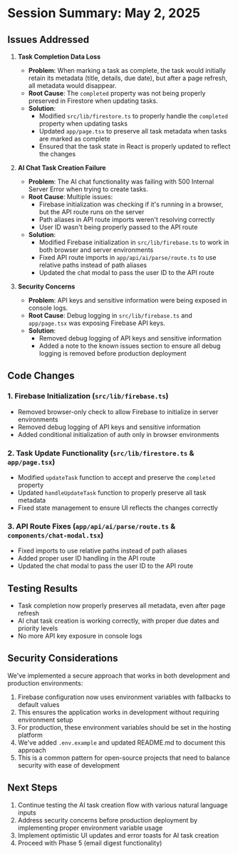 # Session Summary: May 2, 2025

## Issues Addressed

1. **Task Completion Data Loss**
   - **Problem**: When marking a task as complete, the task would initially retain its metadata (title, details, due date), but after a page refresh, all metadata would disappear.
   - **Root Cause**: The `completed` property was not being properly preserved in Firestore when updating tasks.
   - **Solution**:
     - Modified `src/lib/firestore.ts` to properly handle the `completed` property when updating tasks
     - Updated `app/page.tsx` to preserve all task metadata when tasks are marked as complete
     - Ensured that the task state in React is properly updated to reflect the changes

2. **AI Chat Task Creation Failure**
   - **Problem**: The AI chat functionality was failing with 500 Internal Server Error when trying to create tasks.
   - **Root Cause**: Multiple issues:
     - Firebase initialization was checking if it's running in a browser, but the API route runs on the server
     - Path aliases in API route imports weren't resolving correctly
     - User ID wasn't being properly passed to the API route
   - **Solution**:
     - Modified Firebase initialization in `src/lib/firebase.ts` to work in both browser and server environments
     - Fixed API route imports in `app/api/ai/parse/route.ts` to use relative paths instead of path aliases
     - Updated the chat modal to pass the user ID to the API route

3. **Security Concerns**
   - **Problem**: API keys and sensitive information were being exposed in console logs.
   - **Root Cause**: Debug logging in `src/lib/firebase.ts` and `app/page.tsx` was exposing Firebase API keys.
   - **Solution**:
     - Removed debug logging of API keys and sensitive information
     - Added a note to the known issues section to ensure all debug logging is removed before production deployment

## Code Changes

### 1. Firebase Initialization (`src/lib/firebase.ts`)
- Removed browser-only check to allow Firebase to initialize in server environments
- Removed debug logging of API keys and sensitive information
- Added conditional initialization of auth only in browser environments

### 2. Task Update Functionality (`src/lib/firestore.ts` & `app/page.tsx`)
- Modified `updateTask` function to accept and preserve the `completed` property
- Updated `handleUpdateTask` function to properly preserve all task metadata
- Fixed state management to ensure UI reflects the changes correctly

### 3. API Route Fixes (`app/api/ai/parse/route.ts` & `components/chat-modal.tsx`)
- Fixed imports to use relative paths instead of path aliases
- Added proper user ID handling in the API route
- Updated the chat modal to pass the user ID to the API route

## Testing Results

- Task completion now properly preserves all metadata, even after page refresh
- AI chat task creation is working correctly, with proper due dates and priority levels
- No more API key exposure in console logs

## Security Considerations

We've implemented a secure approach that works in both development and production environments:

1. Firebase configuration now uses environment variables with fallbacks to default values
2. This ensures the application works in development without requiring environment setup
3. For production, these environment variables should be set in the hosting platform
4. We've added `.env.example` and updated README.md to document this approach
5. This is a common pattern for open-source projects that need to balance security with ease of development

## Next Steps

1. Continue testing the AI task creation flow with various natural language inputs
2. Address security concerns before production deployment by implementing proper environment variable usage
3. Implement optimistic UI updates and error toasts for AI task creation
4. Proceed with Phase 5 (email digest functionality)
